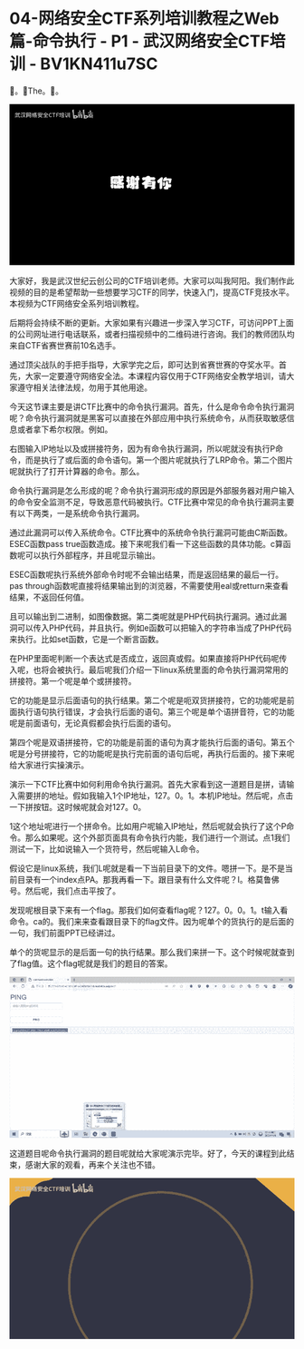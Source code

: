# 04-网络安全CTF系列培训教程之Web篇-命令执行 - P1 - 武汉网络安全CTF培训 - BV1KN411u7SC

🎼。🎼The。🎼。

![](img/997fb00c4c4884420659f9442c2e7f58_1.png)

大家好，我是武汉世纪云创公司的CTF培训老师。大家可以叫我阿阳。我们制作此视频的目的是希望帮助一些想要学习CTF的同学，快速入门，提高CTF竞技水平。本视频为CTF网络安全系列培训教程。

后期将会持续不断的更新。大家如果有兴趣进一步深入学习CTF，可访问PPT上面的公司网址进行电话联系，或者扫描视频中的二维码进行咨询。我们的教师团队均来自CTF省赛世赛前10名选手。

通过顶尖战队的手把手指导，大家学完之后，即可达到省赛世赛的夺奖水平。首先，大家一定要遵守网络安全法。本课程内容仅用于CTF网络安全教学培训，请大家遵守相关法律法规，勿用于其他用途。

今天这节课主要是讲CTF比赛中的命令执行漏洞。首先，什么是命令命令执行漏洞呢？命令执行漏洞就是黑客可以直接在外部应用中执行系统命令，从而获取敏感信息或者拿下希尔权限。例如。

右图输入IP地址以及或拼接符务，因为有命令执行漏洞，所以呢就没有执行P命令，而是执行了或后面的命令语句。第一个图片呢就执行了LRP命令。第二个图片呢就执行了打开计算器的命令。那么。

命令执行漏洞是怎么形成的呢？命令执行漏洞形成的原因是外部服务器对用户输入的命令安全监测不足，导致恶意代码被执行。CTF比赛中常见的命令执行漏洞主要有以下两类，一是系统命令执行漏洞。

通过此漏洞可以传入系统命令。CTF比赛中的系统命令执行漏洞可能由C斯函数。ESEC函数pass true函数造成。接下来呢我们看一下这些函数的具体功能。c算函数呢可以执行外部程序，并且呢显示输出。

ESEC函数呢执行系统外部命令时呢不会输出结果，而是返回结果的最后一行。pas through函数呢直接将结果输出到的浏览器，不需要使用eal或retturn来查看结果，不返回任何值。

且可以输出到二进制，如图像数据。第二类呢就是PHP代码执行漏洞。通过此漏洞可以传入PHP代码，并且执行。例如e函数可以把输入的字符串当成了PHP代码来执行。比如set函数，它是一个断言函数。

在PHP里面呢判断一个表达式是否成立，返回真或假。如果直接将PHP代码呢传入呢，也将会被执行。最后呢我们介绍一下linux系统里面的命令执行漏洞常用的拼接符。第一个呢是单个或拼接符。

它的功能是显示后面语句的执行结果。第二个呢是呃双货拼接符，它的功能呢是前面执行语句执行错误，才会执行后面的语句。第三个呢是单个语拼音符，它的功能呢是前面语句，无论真假都会执行后面的语句。

第四个呢是双语拼接符，它的功能是前面的语句为真才能执行后面的语句。第五个呢是分号拼接符，它的功能呢是执行完前面的语句后呢，再执行后面的。接下来呢给大家进行实操演示。

演示一下CTF比赛中如何利用命令执行漏洞。首先大家看到这一道题目是拼，请输入需要拼的地址。假如我输入1个IP地址，127。0。1。本机IP地址。然后呢，点击一下拼按钮。这时候呢就会对127。0。

1这个地址呢进行一个拼命令。比如用户呢输入IP地址，然后呢就会执行了这个P命令。那么如果呢。这个外部页面具有命令执行内能，我们进行一个测试。点1我们测试一下，比如说输入一个货符号，然后呢输入L命令。

假设它是linux系统，我们L呢就是看一下当前目录下的文件。嗯拼一下。是不是当前目录有一个index点PA。那我再看一下。跟目录有什么文件呢？I。格莫鲁佛号。然后呢，我们点击平按了。

发现呢根目录下来有一个flag。那我们如何查看flag呢？127。0。0。1。t输入看命令。ca的。我们来来查看跟目录下的flag文件。因为呢单个的货执行的是后面的一句，我们前面PPT已经讲过。

单个的货呢显示的是后面一句的执行结果。那么我们来拼一下。这个时候呢就查到了flag值。这个flag呢就是我们的题目的答案。



![](img/997fb00c4c4884420659f9442c2e7f58_3.png)

这道题目呢命令执行漏洞的题目呢就给大家呢演示完毕。好了，今天的课程到此结束，感谢大家的观看，再来个关注也不错。



![](img/997fb00c4c4884420659f9442c2e7f58_5.png)